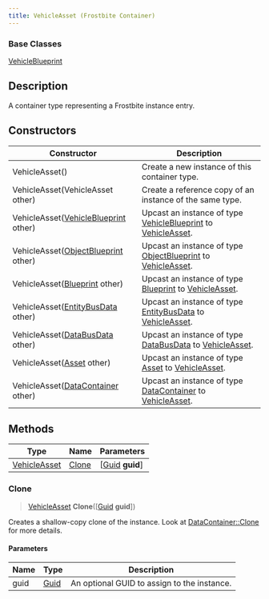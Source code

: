 ```yaml
---
title: VehicleAsset (Frostbite Container)
---
```

### Base Classes

[VehicleBlueprint](VehicleBlueprint)

## Description

A container type representing a Frostbite instance entry.

## Constructors

| Constructor                                                             | Description                                                                                                     |
| ----------------------------------------------------------------------- | --------------------------------------------------------------------------------------------------------------- |
| VehicleAsset()                                                          | Create a new instance of this container type.                                                                   |
| VehicleAsset(VehicleAsset other)                                        | Create a reference copy of an instance of the same type.                                                        |
| VehicleAsset([VehicleBlueprint](VehicleBlueprint) other)                | Upcast an instance of type [VehicleBlueprint](VehicleBlueprint) to [VehicleAsset](VehicleAsset).                |
| VehicleAsset([ObjectBlueprint](ObjectBlueprint) other)                  | Upcast an instance of type [ObjectBlueprint](ObjectBlueprint) to [VehicleAsset](VehicleAsset).                  |
| VehicleAsset([Blueprint](Blueprint) other)                              | Upcast an instance of type [Blueprint](Blueprint) to [VehicleAsset](VehicleAsset).                              |
| VehicleAsset([EntityBusData](EntityBusData) other)                      | Upcast an instance of type [EntityBusData](EntityBusData) to [VehicleAsset](VehicleAsset).                      |
| VehicleAsset([DataBusData](DataBusData) other)                          | Upcast an instance of type [DataBusData](DataBusData) to [VehicleAsset](VehicleAsset).                          |
| VehicleAsset([Asset](Asset) other)                                      | Upcast an instance of type [Asset](Asset) to [VehicleAsset](VehicleAsset).                                      |
| VehicleAsset([DataContainer](/vext/ref/cls/shr/datacontainer) other) | Upcast an instance of type [DataContainer](/vext/ref/cls/shr/datacontainer) to [VehicleAsset](VehicleAsset). |

## Methods

| Type                         | Name            | Parameters                                     |
| ---------------------------- | --------------- | ---------------------------------------------- |
| [VehicleAsset](VehicleAsset) | [Clone](#clone) | \[[Guid](/vext/ref/cls/shr/guid) **guid**\] |

### Clone

> [VehicleAsset](VehicleAsset) **Clone**(\[[Guid](/vext/ref/cls/shr/guid) **guid**\])

Creates a shallow-copy clone of the instance. Look at [DataContainer::Clone](/vext/ref/cls/shr/datacontainer#clone) for more details.

#### Parameters

| Name | Type         | Description                                 |
| ---- | ------------ | ------------------------------------------- |
| guid | [Guid](Guid) | An optional GUID to assign to the instance. |
